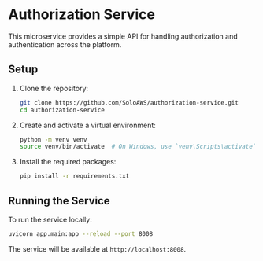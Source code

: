 # Authorization Service

This microservice provides a simple API for handling authorization and authentication across the platform.

## Setup

1. Clone the repository:

   ```bash
   git clone https://github.com/SoloAWS/authorization-service.git
   cd authorization-service
   ```

2. Create and activate a virtual environment:

   ```bash
   python -m venv venv
   source venv/bin/activate  # On Windows, use `venv\Scripts\activate`
   ```

3. Install the required packages:
   ```bash
   pip install -r requirements.txt
   ```

## Running the Service

To run the service locally:

```bash
uvicorn app.main:app --reload --port 8008
```

The service will be available at `http://localhost:8008`.

